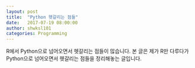 ```yaml
---
layout: post
title:  "Python 헷갈리는 점들"
date:   2017-07-19 08:00:00
author: shwksl101
categories: Programming
---
```


R에서 Python으로 넘어오면서 헷갈리는 점들이 많습니다. 본 글은 제가 R만 다루다가 Python으로 넘어오면서
헷갈리는 점들을 정리해놓는 글입니다.
